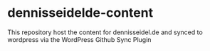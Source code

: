 # dennisseidelde-content
This repository host the content for dennisseidel.de and synced to wordpress via the WordPress Github Sync Plugin


